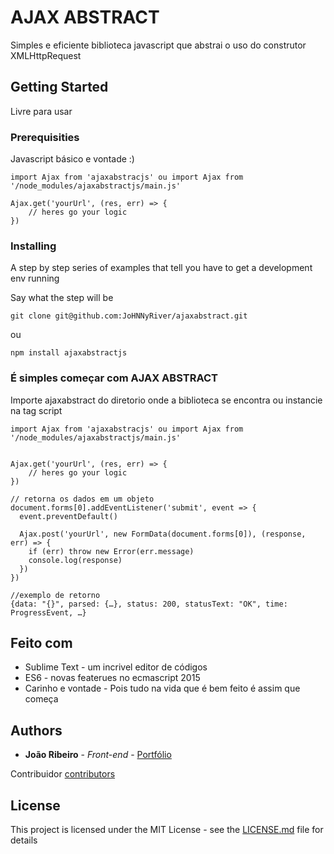 # AJAX ABSTRACT

Simples e eficiente biblioteca javascript que abstrai o uso do construtor XMLHttpRequest

## Getting Started

Livre para usar

### Prerequisities

Javascript básico e vontade :)

```
import Ajax from 'ajaxabstracjs' ou import Ajax from '/node_modules/ajaxabstractjs/main.js'

Ajax.get('yourUrl', (res, err) => {
	// heres go your logic
})
```

### Installing

A step by step series of examples that tell you have to get a development env running

Say what the step will be

```
git clone git@github.com:JoHNNyRiver/ajaxabstract.git
```

ou

```
npm install ajaxabstractjs
```

### É simples começar com AJAX ABSTRACT

Importe ajaxabstract do diretorio onde a biblioteca se encontra ou instancie na tag script

```
import Ajax from 'ajaxabstracjs' ou import Ajax from '/node_modules/ajaxabstractjs/main.js'


Ajax.get('yourUrl', (res, err) => {
	// heres go your logic
})

// retorna os dados em um objeto
document.forms[0].addEventListener('submit', event => {
  event.preventDefault()

  Ajax.post('yourUrl', new FormData(document.forms[0]), (response, err) => {
    if (err) throw new Error(err.message)
    console.log(response)
  })
})

//exemplo de retorno
{data: "{}", parsed: {…}, status: 200, statusText: "OK", time: ProgressEvent, …}
```

## Feito com

* Sublime Text - um incrivel editor de códigos
* ES6 - novas featerues no ecmascript 2015
* Carinho e vontade - Pois tudo na vida que é bem feito é assim que começa

## Authors

* **João Ribeiro** - *Front-end* - [Portfólio](https://johnnyriver.github.io/portfolio/)

Contribuidor [contributors](https://github.com/ibaro)

## License

This project is licensed under the MIT License - see the [LICENSE.md](LICENSE.md) file for details
